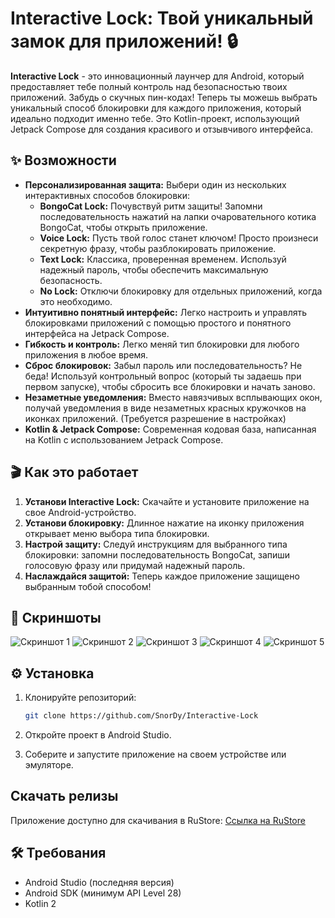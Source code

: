 # Interactive Lock: Твой уникальный замок для приложений! 🔒
**Interactive Lock** - это инновационный лаунчер для Android, который предоставляет тебе полный контроль над безопасностью твоих приложений. Забудь о скучных пин-кодах! Теперь ты можешь выбрать уникальный способ блокировки для каждого приложения, который идеально подходит именно тебе.  Это Kotlin-проект, использующий Jetpack Compose для создания красивого и отзывчивого интерфейса.

## ✨ Возможности

*   **Персонализированная защита:** Выбери один из нескольких интерактивных способов блокировки:
    *   **BongoCat Lock:** Почувствуй ритм защиты! Запомни последовательность нажатий на лапки очаровательного котика BongoCat, чтобы открыть приложение.
    *   **Voice Lock:** Пусть твой голос станет ключом! Просто произнеси секретную фразу, чтобы разблокировать приложение.
    *   **Text Lock:** Классика, проверенная временем. Используй надежный пароль, чтобы обеспечить максимальную безопасность.
    *   **No Lock:** Отключи блокировку для отдельных приложений, когда это необходимо.
*   **Интуитивно понятный интерфейс:** Легко настроить и управлять блокировками приложений с помощью простого и понятного интерфейса на Jetpack Compose.
*   **Гибкость и контроль:** Легко меняй тип блокировки для любого приложения в любое время.
*   **Сброс блокировок:** Забыл пароль или последовательность? Не беда! Используй контрольный вопрос (который ты задаешь при первом запуске), чтобы сбросить все блокировки и начать заново.
*   **Незаметные уведомления:** Вместо навязчивых всплывающих окон, получай уведомления в виде незаметных красных кружочков на иконках приложений. (Требуется разрешение в настройках)
*   **Kotlin & Jetpack Compose:** Современная кодовая база, написанная на Kotlin с использованием Jetpack Compose.

## 🎬 Как это работает

1.  **Установи Interactive Lock:** Скачайте и установите приложение на свое Android-устройство.
2.  **Установи блокировку:** Длинное нажатие на иконку приложения открывает меню выбора типа блокировки.
3.  **Настрой защиту:** Следуй инструкциям для выбранного типа блокировки: запомни последовательность BongoCat, запиши голосовую фразу или придумай надежный пароль.
4.  **Наслаждайся защитой:** Теперь каждое приложение защищено выбранным тобой способом!

## 🚀 Скриншоты

![Скриншот 1](https://static.rustore.ru/imgproxy/oPJhUK_y8ggT3UPZGxa-aB_Os2Jo3-QKeodD5bortIw/preset:screenshot_portrait/aHR0cHM6Ly9zdGF0aWMucnVzdG9yZS5ydS9hcGsvMjA2MzYzNjg3My9jb250ZW50L1NDUkVFTlNIT1QvZjI5NTY4OWYtNzdjOS00MTdkLWI5M2YtM2E5YTQxODQxZDYyLmpwZw==.webp)
![Скриншот 2](https://static.rustore.ru/imgproxy/Qp7eRfU6YHNPV83RGjjWuLONBlo6rWv_nTJaPR5-y0M/preset:screenshot_portrait/aHR0cHM6Ly9zdGF0aWMucnVzdG9yZS5ydS9hcGsvMjA2MzYzNjg3My9jb250ZW50L1NDUkVFTlNIT1QvZjY1NzYxYmQtNDQ0Yi00Yzc0LWE1NTQtNTY5N2UyYjJhNzRiLmpwZw==.webp)
![Скриншот 3](https://static.rustore.ru/imgproxy/Kw_OhXRiy02DBGzbZb8NfGk4ets-81tguhnjQUfzi70/preset:screenshot_portrait/aHR0cHM6Ly9zdGF0aWMucnVzdG9yZS5ydS9hcGsvMjA2MzYzNjg3My9jb250ZW50L1NDUkVFTlNIT1QvMDgwNjYzYmQtZjQzNi00MGVmLWIxZTItNDY4ZGYwMGYxMzk5LmpwZw==.webp)
![Скриншот 4](https://static.rustore.ru/imgproxy/nG7rAnMq829VzObTjGr94tEvqhhPcojMqU24Z0rdhaY/preset:screenshot_portrait/aHR0cHM6Ly9zdGF0aWMucnVzdG9yZS5ydS9hcGsvMjA2MzYzNjg3My9jb250ZW50L1NDUkVFTlNIT1QvOWNhYjcxOWMtZmJlNy00MDUzLTkwNjctNDg5ZDBmYjAxZjBlLmpwZw==.webp)
![Скриншот 5](https://static.rustore.ru/imgproxy/_0JMmQ0YtESYxJ6cU-XI3VGcJLWEaMBOJZlG9RVDy7U/preset:screenshot_portrait/aHR0cHM6Ly9zdGF0aWMucnVzdG9yZS5ydS9hcGsvMjA2MzYzNjg3My9jb250ZW50L1NDUkVFTlNIT1QvZDg3M2FmZDEtNGI4ZC00YWYzLTlhM2EtNDc4YmFlOWUyZWZjLmpwZw==.webp)

## ⚙️ Установка

1.  Клонируйте репозиторий:

    ```bash
    git clone https://github.com/SnorDy/Interactive-Lock
    ```

2.  Откройте проект в Android Studio.
3.  Соберите и запустите приложение на своем устройстве или эмуляторе.

## Скачать релизы
Приложение доступно для скачивания в RuStore:
[Ссылка на RuStore](https://www.rustore.ru/catalog/app/mkn.snordy.interactivelock)

## 🛠️ Требования

*   Android Studio (последняя версия)
*   Android SDK (минимум API Level 28)
*   Kotlin 2